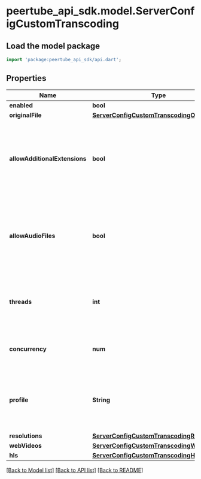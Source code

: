 # peertube_api_sdk.model.ServerConfigCustomTranscoding

## Load the model package
```dart
import 'package:peertube_api_sdk/api.dart';
```

## Properties
Name | Type | Description | Notes
------------ | ------------- | ------------- | -------------
**enabled** | **bool** |  | [optional] 
**originalFile** | [**ServerConfigCustomTranscodingOriginalFile**](ServerConfigCustomTranscodingOriginalFile.md) |  | [optional] 
**allowAdditionalExtensions** | **bool** | Allow your users to upload .mkv, .mov, .avi, .wmv, .flv, .f4v, .3g2, .3gp, .mts, m2ts, .mxf, .nut videos | [optional] 
**allowAudioFiles** | **bool** | If a user uploads an audio file, PeerTube will create a video by merging the preview file and the audio file | [optional] 
**threads** | **int** | Amount of threads used by ffmpeg for 1 transcoding job | [optional] 
**concurrency** | **num** | Amount of transcoding jobs to execute in parallel | [optional] 
**profile** | **String** | New profiles can be added by plugins ; available in core PeerTube: 'default'.  | [optional] 
**resolutions** | [**ServerConfigCustomTranscodingResolutions**](ServerConfigCustomTranscodingResolutions.md) |  | [optional] 
**webVideos** | [**ServerConfigCustomTranscodingWebVideos**](ServerConfigCustomTranscodingWebVideos.md) |  | [optional] 
**hls** | [**ServerConfigCustomTranscodingHls**](ServerConfigCustomTranscodingHls.md) |  | [optional] 

[[Back to Model list]](../README.md#documentation-for-models) [[Back to API list]](../README.md#documentation-for-api-endpoints) [[Back to README]](../README.md)


